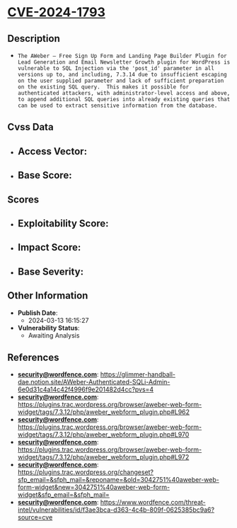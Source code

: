 
# [CVE-2024-1793](https://cve.mitre.org/cgi-bin/cvename.cgi?name=CVE-2024-1793)

## Description

- `The AWeber – Free Sign Up Form and Landing Page Builder Plugin for Lead Generation and Email Newsletter Growth plugin for WordPress is vulnerable to SQL Injection via the 'post_id' parameter in all versions up to, and including, 7.3.14 due to insufficient escaping on the user supplied parameter and lack of sufficient preparation on the existing SQL query.  This makes it possible for authenticated attackers, with administrator-level access and above, to append additional SQL queries into already existing queries that can be used to extract sensitive information from the database.`

## Cvss Data

- **Access Vector**:
  - 
- **Base Score**:
  - 

## Scores

- **Exploitability Score**:
  - 
- **Impact Score**:
  - 
- **Base Severity**:
  - 

## Other Information

- **Publish Date**:
  - 2024-03-13 16:15:27
- **Vulnerability Status**:
  - Awaiting Analysis

## References

- **security@wordfence.com**: https://glimmer-handball-dae.notion.site/AWeber-Authenticated-SQLi-Admin-6e0d31c4a14c42f4996f9e201482d4cc?pvs=4
- **security@wordfence.com**: https://plugins.trac.wordpress.org/browser/aweber-web-form-widget/tags/7.3.12/php/aweber_webform_plugin.php#L962
- **security@wordfence.com**: https://plugins.trac.wordpress.org/browser/aweber-web-form-widget/tags/7.3.12/php/aweber_webform_plugin.php#L970
- **security@wordfence.com**: https://plugins.trac.wordpress.org/browser/aweber-web-form-widget/tags/7.3.12/php/aweber_webform_plugin.php#L972
- **security@wordfence.com**: https://plugins.trac.wordpress.org/changeset?sfp_email=&sfph_mail=&reponame=&old=3042751%40aweber-web-form-widget&new=3042751%40aweber-web-form-widget&sfp_email=&sfph_mail=
- **security@wordfence.com**: https://www.wordfence.com/threat-intel/vulnerabilities/id/f3ae3bca-d363-4c4b-809f-0625385bc9a6?source=cve
